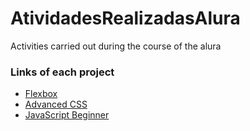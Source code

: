 # AtividadesRealizadasAlura
Activities carried out during the course of the alura

### Links of each project

* [Flexbox](https://williamparlow.github.io/AtividadesRealizadasAlura/Flexbox/index.html)
* [Advanced CSS](https://williamparlow.github.io/AtividadesRealizadasAlura/AdvancedCSS/index.html)
* [JavaScript Beginner](https://williamparlow.github.io/AtividadesRealizadasAlura/JavaScriptBeginner/index.html)
